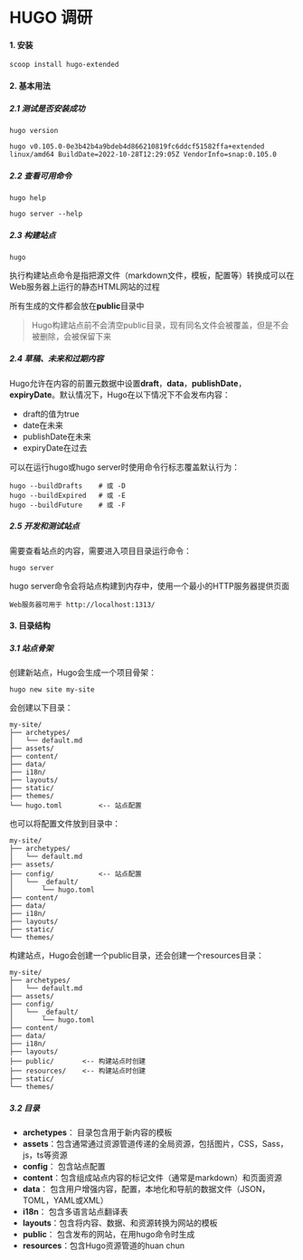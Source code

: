 # HUGO 调研

#### 1. 安装

```shell
scoop install hugo-extended
```



#### 2. 基本用法

##### 2.1 测试是否安装成功

```shell
hugo version

hugo v0.105.0-0e3b42b4a9bdeb4d866210819fc6ddcf51582ffa+extended linux/amd64 BuildDate=2022-10-28T12:29:05Z VendorInfo=snap:0.105.0
```

##### 2.2 查看可用命令

```shell
hugo help

hugo server --help
```

##### 2.3 构建站点

```shell
hugo
```

执行构建站点命令是指把源文件（markdown文件，模板，配置等）转换成可以在Web服务器上运行的静态HTML网站的过程

所有生成的文件都会放在**public**目录中

>Hugo构建站点前不会清空public目录，现有同名文件会被覆盖，但是不会被删除，会被保留下来

##### 2.4 草稿、未来和过期内容

Hugo允许在内容的前置元数据中设置**draft**，**data**，**publishDate**，**expiryDate**。默认情况下，Hugo在以下情况下不会发布内容：

- draft的值为true
- date在未来
- publishDate在未来
- expiryDate在过去

可以在运行hugo或hugo server时使用命令行标志覆盖默认行为：

```shell
hugo --buildDrafts    # 或 -D
hugo --buildExpired   # 或 -E
hugo --buildFuture    # 或 -F
```

##### 2.5 开发和测试站点

需要查看站点的内容，需要进入项目目录运行命令：

```shell
hugo server
```

hugo server命令会将站点构建到内存中，使用一个最小的HTTP服务器提供页面

```shell
Web服务器可用于 http://localhost:1313/ 
```



#### 3. 目录结构

##### 3.1 站点骨架

创建新站点，Hugo会生成一个项目骨架：

```shell
hugo new site my-site
```

会创建以下目录：

```shell
my-site/
├── archetypes/
│   └── default.md
├── assets/
├── content/
├── data/
├── i18n/
├── layouts/
├── static/
├── themes/
└── hugo.toml         <-- 站点配置
```

也可以将配置文件放到目录中：

```shell
my-site/
├── archetypes/
│   └── default.md
├── assets/
├── config/           <-- 站点配置
│   └── _default/
│       └── hugo.toml
├── content/
├── data/
├── i18n/
├── layouts/
├── static/
└── themes/
```

构建站点，Hugo会创建一个public目录，还会创建一个resources目录：

```shell
my-site/
├── archetypes/
│   └── default.md
├── assets/
├── config/       
│   └── _default/
│       └── hugo.toml
├── content/
├── data/
├── i18n/
├── layouts/
├── public/       <-- 构建站点时创建
├── resources/    <-- 构建站点时创建
├── static/
└── themes/
```

##### 3.2 目录

- **archetypes**： 目录包含用于新内容的模板
- **assets**：包含通常通过资源管道传递的全局资源，包括图片，CSS，Sass，js，ts等资源
- **config**： 包含站点配置
- **content**：包含组成站点内容的标记文件（通常是markdown）和页面资源
- **data**： 包含用户增强内容，配置，本地化和导航的数据文件（JSON，TOML，YAML或XML）
- **i18n**： 包含多语言站点翻译表
- **layouts**：包含将内容、数据、和资源转换为网站的模板
- **public**： 包含发布的网站，在用hugo命令时生成
- **resources**：包含Hugo资源管道的huan chun

